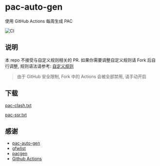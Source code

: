 # pac-auto-gen

使用 GitHub Actions 每周生成 PAC

![CI](https://img.shields.io/github/actions/workflow/status/sealoong/pac-auto-gen/ci.yml?label=CI&logo=github-actions&logoColor=white&style=for-the-badge)

## 说明

本 repo 不接受与自定义规则相关的 PR. 如果你需要调整自定义规则请 Fork 后自行调整, 规则语法请参考: [自定义规则](https://github.com/JinnLynn/genpac#自定义规则)

> 由于 GitHub 安全限制, Fork 中的 Actions 会被全部禁用, 请手动开启

## 下载

<a href="https://raw.githubusercontent.com/SeaLoong/pac-auto-gen/dist/pac-clash.txt" download>pac-clash.txt</a>

<a href="https://raw.githubusercontent.com/SeaLoong/pac-auto-gen/dist/pac-ssr.txt" download>pac-ssr.txt</a>

## 感谢

- [pac-auto-gen](https://github.com/NoDocCat/pac-auto-gen)
- [gfwlist](https://github.com/gfwlist/gfwlist)
- [pacgen](https://github.com/JinnLynn/genpac)
- [Github Actions](https://github.com/features/actions)
